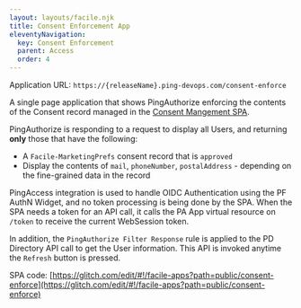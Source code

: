 ```yaml
---
layout: layouts/facile.njk
title: Consent Enforcement App
eleventyNavigation:
  key: Consent Enforcement
  parent: Access
  order: 4
---
```


Application URL: `https://{releaseName}.ping-devops.com/consent-enforce`

A single page application that shows PingAuthorize enforcing the contents of the Consent record managed in the [Consent Mangement SPA](../consent-mgmt).

PingAuthorize is responding to a request to display all Users, and returning **only** those that have the following:

* A `Facile-MarketingPrefs` consent record that is `approved`
* Display the contents of `mail`, `phoneNumber`, `postalAddress` - depending on the fine-grained data in the record

PingAccess integration is used to handle OIDC Authentication using the PF AuthN Widget, and no token processing is being done by the SPA. When the SPA needs a token for an API call,
it calls the PA App virtual resource on `/token` to receive the current WebSession token.

In addition, the `PingAuthorize Filter Response` rule is applied to the PD Directory API call to get the User information. This API is invoked anytime the `Refresh` button is pressed.

SPA code: [https://glitch.com/edit/#!/facile-apps?path=public/consent-enforce](https://glitch.com/edit/#!/facile-apps?path=public/consent-enforce)
